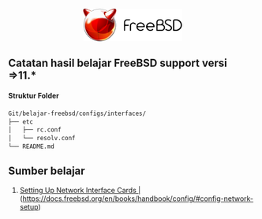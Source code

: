 <p align="center">
<img src="/assets/images/logo.png" alt="Logo" style="width:200px;"/>
</p>

## Catatan hasil belajar FreeBSD support versi =>11.*

#### Struktur Folder
```sh
Git/belajar-freebsd/configs/interfaces/
├── etc
│   ├── rc.conf
│   └── resolv.conf
└── README.md
```

## Sumber belajar
1. [Setting Up Network Interface Cards | ](https://docs.freebsd.org/en/books/handbook/config/#config-network-setup)(https://docs.freebsd.org/en/books/handbook/config/#config-network-setup)
